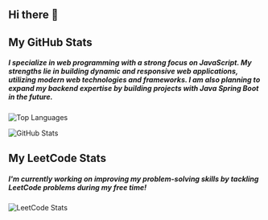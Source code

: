 ## Hi there 👋
<!--
**limcw20/limcw20** is a ✨ _special_ ✨ repository because its `README.md` (this file) appears on your GitHub profile.

Here are some ideas to get you started:

- 🔭 I’m currently working on ...
- 🌱 I’m currently learning ...
- 👯 I’m looking to collaborate on ...
- 🤔 I’m looking for help with ...
- 💬 Ask me about ...
- 📫 How to reach me: ...
- 😄 Pronouns: ...
- ⚡ Fun fact: ...
-->
## My GitHub Stats

##### I specialize in **web programming** with a strong focus on **JavaScript**. My strengths lie in building dynamic and responsive web applications, utilizing modern web technologies and frameworks. I am also planning to expand my backend expertise by building projects with **Java Spring Boot** in the future.

![Top Languages](https://github-readme-stats.vercel.app/api/top-langs/?username=limcw20&layout=compact&theme=react-dark)

![GitHub Stats](https://github-readme-stats.vercel.app/api?username=limcw20&show_icons=true&theme=react-dark)





## My LeetCode Stats
##### I'm currently working on improving my problem-solving skills by tackling **LeetCode problems** during my free time!

![LeetCode Stats](https://leetcode-stats.vercel.app/api?username=elimcw20&theme=dark)
